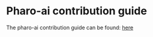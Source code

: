 # Pharo-ai contribution guide

The pharo-ai contribution guide can be found: [here](https://github.com/pharo-ai/ai/blob/master/CONTRIBUTING.md)
